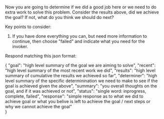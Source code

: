 Now you are going to determine if we did a good job here or we need to do extra work to solve this problem. Consider the results above, did we achieve the goal? If not, what do you think we should do next?

Key points to consider:

1. If you have done everything you can, but need more information to continue, then choose "failed" and indicate what you need for the invoker.



Respond matching this json format:

{
    "goal": "high level summary of the goal we are aiming to solve",
    "recent": "high level summary of the most recent work we did",
    "results": "high level summary of cumulative the results we achieved so far",
    "determiner": "high level summary of the specific determinination we need to make to see if the goal is achieved given the above",
    "summary": "you overall thoughts on the goal, and if it was achieved or not",
    "status": "single word: inprogress, complete, failed",
    "response": "simple response as to what we did to achieve goal or what you belive is left to achieve the goal / next steps or why we cannot achieve the goal"   
}
